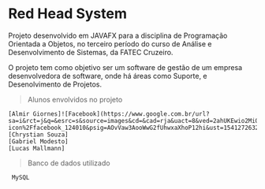 # Red Head System

Projeto desenvolvido em JAVAFX para a disciplina de Programação Orientada a Objetos, no terceiro período do curso de Análise e Desenvolvimento de Sistemas, da FATEC Cruzeiro.

O projeto tem como objetivo ser um software de gestão de um empresa desenvolvedora de software, onde há áreas como Suporte, e Desenolvimento de Projetos.

> Alunos envolvidos no projeto

```
[Almir Giornes]![Facebook](https://www.google.com.br/url?sa=i&rct=j&q=&esrc=s&source=images&cd=&cad=rja&uact=8&ved=2ahUKEwio2MiQtrbeAhVEQpAKHXO6DqQQjRx6BAgBEAU&url=https%3A%2F%2Fwww.flaticon.com%2Ffree-icon%2Ffacebook_124010&psig=AOvVaw3AooWwG2fUhwxaXhoP12hi&ust=1541272632317354)
[Chrystian Souza]
[Gabriel Modesto]
[Lucas Mallmann]
```

> Banco de dados utilizado

```
 MySQL
```